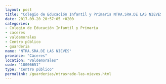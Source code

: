 ```yaml
---
layout: post
title: "Colegio de Educación Infantil y Primaria NTRA.SRA.DE LAS NIEVES"
date: 2017-09-20 20:57:05 +0200
categories:
- Colegio de Educación Infantil y Primaria
- caceres
- valdemorales
- Centro público
- guarderia
name: "NTRA.SRA.DE LAS NIEVES"
province: "Cáceres"
location: "Valdemorales"
code: "10006651"
type: "Centro público"
permalink: /guarderias/ntrasrade-las-nieves.html
---
```


